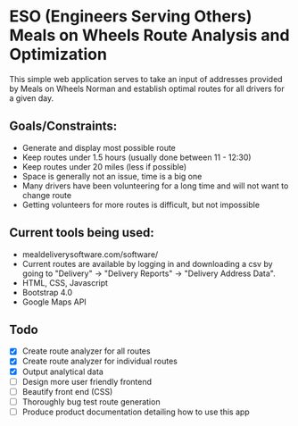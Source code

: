 # ESO (Engineers Serving Others) Meals on Wheels Route Analysis and Optimization

This simple web application serves to take an input of addresses provided by Meals on Wheels Norman and establish optimal routes for all drivers for a given day.

## Goals/Constraints:

- Generate and display most possible route
- Keep routes under 1.5 hours (usually done between 11 - 12:30)
- Keep routes under 20 miles (less if possible)
- Space is generally not an issue, time is a big one
- Many drivers have been volunteering for a long time and will not want to change route
- Getting volunteers for more routes is difficult, but not impossible

## Current tools being used:

- mealdeliverysoftware.com/software/
- Current routes are available by logging in and downloading a csv by going to "Delivery" -> "Delivery Reports" -> "Delivery Address Data".
- HTML, CSS, Javascript
- Bootstrap 4.0
- Google Maps API

## Todo

- [x] Create route analyzer for all routes
- [x] Create route analyzer for individual routes
- [x] Output analytical data
- [ ] Design more user friendly frontend
- [ ] Beautify front end (CSS)
- [ ] Thoroughly bug test route generation
- [ ] Produce product documentation detailing how to use this app

